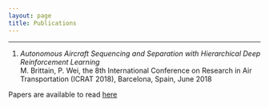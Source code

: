```yaml
---
layout: page
title: Publications
---
```



----

1. *Autonomous Aircraft Sequencing and Separation with Hierarchical Deep Reinforcement Learning*  
 M. Brittain, P. Wei, the 8th International Conference on Research in Air Transportation (ICRAT 2018), Barcelona, Spain, June 2018
 
 
Papers are available to read [here](https://www.researchgate.net/profile/Marc_Brittain)
